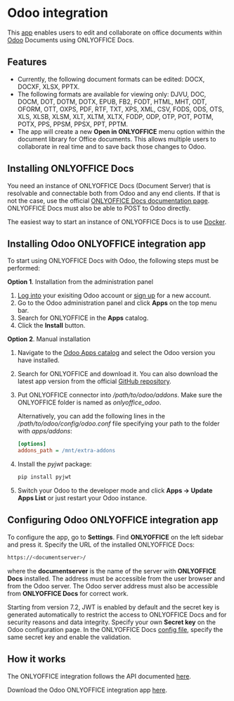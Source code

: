 # Odoo integration

This [app](https://github.com/ONLYOFFICE/onlyoffice-odoo) enables users to edit and collaborate on office documents within [Odoo](https://www.odoo.com/) Documents using ONLYOFFICE Docs.

## Features

- Currently, the following document formats can be edited: DOCX, DOCXF, XLSX, PPTX.
- The following formats are available for viewing only: DJVU, DOC, DOCM, DOT, DOTM, DOTX, EPUB, FB2, FODT, HTML, MHT, ODT, OFORM, OTT, OXPS, PDF, RTF, TXT, XPS, XML, CSV, FODS, ODS, OTS, XLS, XLSB, XLSM, XLT, XLTM, XLTX, FODP, ODP, OTP, POT, POTM, POTX, PPS, PPSM, PPSX, PPT, PPTM.
- The app will create a new **Open in ONLYOFFICE** menu option within the document library for Office documents. This allows multiple users to collaborate in real time and to save back those changes to Odoo.

## Installing ONLYOFFICE Docs

You need an instance of ONLYOFFICE Docs (Document Server) that is resolvable and connectable both from Odoo and any end clients. If that is not the case, use the official [ONLYOFFICE Docs documentation page](https://helpcenter.onlyoffice.com/server/linux/document/linux-installation.aspx). ONLYOFFICE Docs must also be able to POST to Odoo directly.

The easiest way to start an instance of ONLYOFFICE Docs is to use [Docker](https://github.com/onlyoffice/Docker-DocumentServer).

## Installing Odoo ONLYOFFICE integration app

To start using ONLYOFFICE Docs with Odoo, the following steps must be performed:

**Option 1**. Installation from the administration panel

1. [Log into](https://www.odoo.com/web/login) your exisiting Odoo account or [sign up](https://www.odoo.com/web/signup) for a new account.
2. Go to the Odoo administration panel and click **Apps** on the top menu bar.
3. Search for ONLYOFFICE in the **Apps** catalog.
4. Click the **Install** button.

**Option 2**. Manual installation

1. Navigate to the [Odoo Apps catalog](https://apps.odoo.com/apps) and select the Odoo version you have installed.

2. Search for ONLYOFFICE and download it. You can also download the latest app version from the official [GitHub repository](https://github.com/ONLYOFFICE/onlyoffice-odoo/releases).

3. Put ONLYOFFICE connector into */path/to/odoo/addons*. Make sure the ONLYOFFICE folder is named as *onlyoffice_odoo*.

   Alternatively, you can add the following lines in the */path/to/odoo/config/odoo.conf* file specifying your path to the folder with *apps/addons*:

   ``` ini
   [options]
   addons_path = /mnt/extra-addons
   ```

4. Install the *pyjwt* package:

   ``` sh
   pip install pyjwt
   ```

5. Switch your Odoo to the developer mode and click **Apps -> Update Apps List** or just restart your Odoo instance.

## Configuring Odoo ONLYOFFICE integration app

To configure the app, go to **Settings**. Find **ONLYOFFICE** on the left sidebar and press it. Specify the URL of the installed ONLYOFFICE Docs:

``` sh
https://<documentserver>/
```

where the **documentserver** is the name of the server with **ONLYOFFICE Docs** installed. The address must be accessible from the user browser and from the Odoo server. The Odoo server address must also be accessible from **ONLYOFFICE Docs** for correct work.

Starting from version 7.2, JWT is enabled by default and the secret key is generated automatically to restrict the access to ONLYOFFICE Docs and for security reasons and data integrity. Specify your own **Secret key** on the Odoo configuration page. In the ONLYOFFICE Docs [config file](../../additional-api/signature/signature.md), specify the same secret key and enable the validation.

## How it works

The ONLYOFFICE integration follows the API documented [here](../basic-concepts.md).

Download the Odoo ONLYOFFICE integration app [here](https://github.com/ONLYOFFICE/onlyoffice-odoo/tree/develop).
